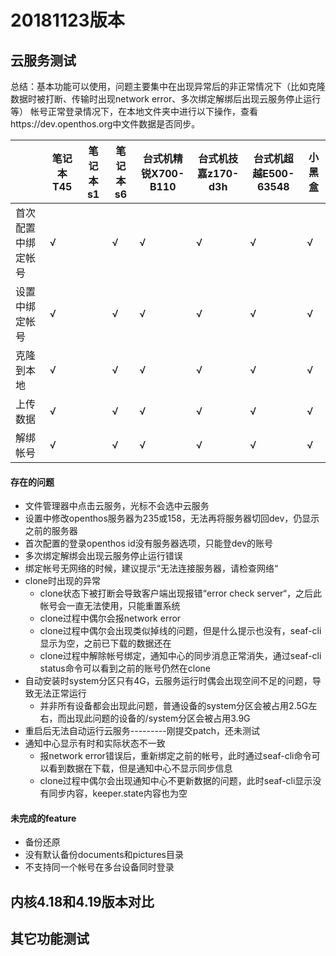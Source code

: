# 20181123版本

## 云服务测试
总结：基本功能可以使用，问题主要集中在出现异常后的非正常情况下（比如克隆数据时被打断、传输时出现network error、多次绑定解绑后出现云服务停止运行等）
帐号正常登录情况下，在本地文件夹中进行以下操作，查看https://dev.openthos.org中文件数据是否同步。

||笔记本T45|笔记本s1|笔记本s6|台式机精锐X700-B110|台式机技嘉z170-d3h|台式机超越E500-63548|小黑盒|
|-----|-----|-----|-----|-----|-----|-----|-----|
|首次配置中绑定帐号|√||√|√|√|√|√|
|设置中绑定帐号|√||√|√|√|√|√|
|克隆到本地|√||√|√|√|√|√|
|上传数据|√||√|√|√|√|√|
|解绑帐号|√||√|√|√|√|√|

#### 存在的问题
- 文件管理器中点击云服务，光标不会选中云服务
- 设置中修改openthos服务器为235或158，无法再将服务器切回dev，仍显示之前的服务器
- 首次配置的登录openthos id没有服务器选项，只能登dev的账号
- 多次绑定解绑会出现云服务停止运行错误
- 绑定帐号无网络的时候，建议提示“无法连接服务器，请检查网络“
- clone时出现的异常
   - clone状态下被打断会导致客户端出现报错“error check server“，之后此帐号会一直无法使用，只能重置系统
   - clone过程中偶尔会报network error
   - clone过程中偶尔会出现类似掉线的问题，但是什么提示也没有，seaf-cli显示为空，之前已下载的数据还在
   - clone过程中解除帐号绑定，通知中心的同步消息正常消失，通过seaf-cli status命令可以看到之前的账号仍然在clone
- 自动安装时system分区只有4G，云服务运行时偶会出现空间不足的问题，导致无法正常运行
   - 并非所有设备都会出现此问题，普通设备的system分区会被占用2.5G左右，而出现此问题的设备的/system分区会被占用3.9G
- 重启后无法自动运行云服务---------刚提交patch，还未测试
- 通知中心显示有时和实际状态不一致
   - 报network error错误后，重新绑定之前的帐号，此时通过seaf-cli命令可以看到数据在下载，但是通知中心不显示同步信息
   - clone过程中偶尔会出现通知中心不更新数据的问题，此时seaf-cli显示没有同步内容，keeper.state内容也为空

#### 未完成的feature
- 备份还原
- 没有默认备份documents和pictures目录
- 不支持同一个帐号在多台设备同时登录

## 内核4.18和4.19版本对比


## 其它功能测试

